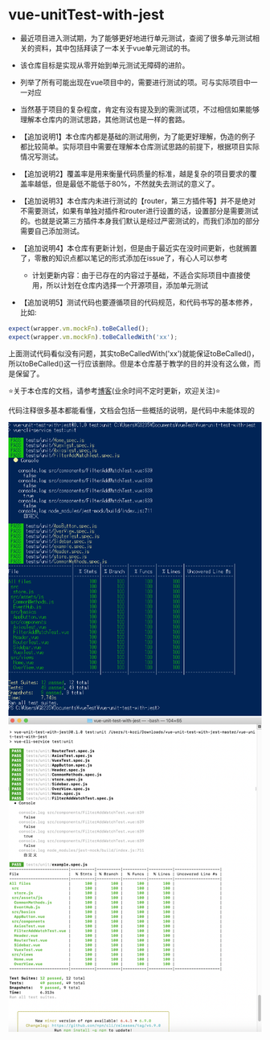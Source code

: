 # vue-unitTest-with-jest

+ 最近项目进入测试期，为了能够更好地进行单元测试，查阅了很多单元测试相关的资料，其中包括拜读了一本关于vue单元测试的书。
+ 该仓库目标是实现从零开始到单元测试无障碍的进阶。
+ 列举了所有可能出现在vue项目中的，需要进行测试的项。可与实际项目中一一对应
+ 当然基于项目的复杂程度，肯定有没有提及到的需测试项，不过相信如果能够理解本仓库内的测试思路，其他测试也是一样的套路。


+ 【追加说明1】本仓库内都是基础的测试用例，为了能更好理解，伪造的例子都比较简单。实际项目中需要在理解本仓库测试思路的前提下，根据项目实际情况写测试。
+ 【追加说明2】覆盖率是用来衡量代码质量的标准，越是复杂的项目要求的覆盖率越低，但是最低不能低于80%，不然就失去测试的意义了。
+ 【追加说明3】本仓库内未进行测试的【router，第三方插件等】并不是绝对不需要测试，如果有单独对插件和router进行设置的话，设置部分是需要测试的。也就是说第三方插件本身我们默认是经过严密测试的，而我们添加的部分需要自己添加测试。
+ 【追加说明4】本仓库有更新计划，但是由于最近实在没时间更新，也就搁置了，零散的知识点都以笔记的形式添加在issue了，有心人可以参考
   - 计划更新内容：由于已存在的内容过于基础，不适合实际项目中直接使用，所以计划在仓库内选择一个开源项目，添加单元测试
+ 【追加说明5】测试代码也要遵循项目的代码规范，和代码书写的基本修养，比如:
``` js
expect(wrapper.vm.mockFn).toBeCalled();
expect(wrapper.vm.mockFn).toBeCalledWith('xx'); 
```
上面测试代码看似没有问题，其实toBeCalledWith('xx')就能保证toBeCalled()，所以toBeCalled()这一行应该删除。但是本仓库基于教学的目的并没有这么做，而是保留了。

⭐关于本仓库的文档，请参考[博客](https://holylovelqq.github.io/vue/VueUnitTest.html#vue-unittest)(业余时间不定时更新，欢迎关注)⭐ 

代码注释很多基本都能看懂，文档会包括一些概括的说明，是代码中未能体现的


<img  src="/vue-unit-test-with-jest/public/test_result.png" />

<img  src="/vue-unit-test-with-jest/public/スクリーンショット 2019-05-27 16.14.04.png" />
